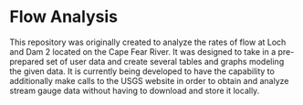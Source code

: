 # Flow Analysis

This repository was originally created to analyze the rates of flow at Loch and Dam 2 located on the Cape Fear River. It was designed to take in a pre-prepared set of user data and create several tables and graphs modeling the given data. It is currently being developed to have the capability to additionally make calls to the USGS website in order to obtain and analyze stream gauge data without having to download and store it locally. 



